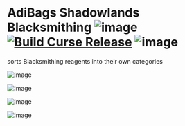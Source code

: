 # AdiBags Shadowlands Blacksmithing  ![image](https://img.shields.io/github/repo-size/N6REJ/AdiBags_Shadowlands_Cooking)  [![Build Curse Release](https://github.com/N6REJ/AdiBags_Shadowlands_Cooking/actions/workflows/action.yml/badge.svg)](https://github.com/N6REJ/AdiBags_Shadowlands_Cooking/actions/workflows/action.yml)  ![image](https://img.shields.io/badge/Supports-Shadowlands-0B68D7)
sorts Blacksmithing reagents into their own categories


![image](https://user-images.githubusercontent.com/1850089/141405641-1fb356a2-57c5-49e7-b829-c2ef6375b38d.png)


![image](https://user-images.githubusercontent.com/1850089/141405569-52145afb-4535-4837-ae6b-c49d3863fa23.png)

![image](https://user-images.githubusercontent.com/1850089/141405454-75bf402b-50df-45c6-b121-16a4d0a195cb.png)


![image](https://img.shields.io/badge/Requires-AdiBags-darkgreen)
